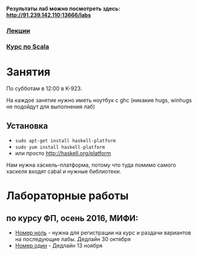 #### Результаты лаб можно посмотреть здесь: http://91.239.142.110:13666/labs
### [Лекции](https://github.com/agsh/fp-slides)
### [Курс по Scala](https://www.class-central.com/mooc/422/coursera-functional-programming-principles-in-scala)

# Занятия

По субботам в 12:00 в К-923.

На каждое занятие нужно иметь ноутбук с ghc (никакие hugs, winhugs не подойдут для выполнения лаб)

## Установка
* `sudo apt-get install haskell-platform`
* `sudo yum install haskell-platform`
* или просто http://haskell.org/platform

Нам нужна хаскель-платформа, потому что туда помимо самого хаскеля входят cabal и нужные библиотеки.

# Лабораторные работы

## по курсу ФП, осень 2016, МИФИ:

* [Номер ноль](/lab0) - нужна для регистрации на курс и раздачи вариантов на последующие лабы. Дедлайн 30 октября
* [Номер один](/lab1) - Дедлайн 13 ноября
